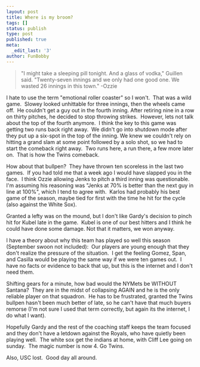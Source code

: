 ```yaml
---
layout: post
title: Where is my broom?
tags: []
status: publish
type: post
published: true
meta:
  _edit_last: '3'
author: FunBobby
---
```

<blockquote>"I might take a sleeping pill tonight. And a glass of vodka," Guillen said. "Twenty-seven innings and we only had one good one. We wasted 26 innings in this town." -Ozzie</blockquote>
I hate to use the term "emotional roller coaster" so I won't.  That was a wild game.  Slowey looked unhittable for three innings, then the wheels came off.  He couldn't get a guy out in the fourth inning. After retiring nine in a row on thirty pitches, he decided to stop throwing strikes.  However, lets not talk about the top of the fourth anymore.  I think the key to this game was getting two runs back right away.  We didn't go into shutdown mode after they put up a six-spot in the top of the inning. We knew we couldn't rely on hitting a grand slam at some point followed by a solo shot, so we had to start the comeback right away.  Two runs here, a run there, a few more later on.  That is how the Twins comeback.

How about that bullpen?  They have thrown ten scoreless in the last two games.  If you had told me that a week ago I would have slapped you in the face.  I think Ozzie allowing Jenks to pitch a third inning was questionable. I'm assuming his reasoning was "Jenks at 70% is better than the next guy in line at 100%", which I tend to agree with.  Karlos had probably his best game of the season, maybe tied for first with the time he hit for the cycle (also against the White Sox). 

Granted a lefty was on the mound, but I don't like Gardy's decision to pinch hit for Kubel late in the game.  Kubel is one of our best hitters and I think he could have done some damage. Not that it matters, we won anyway.

I have a theory about why this team has played so well this season (September swoon not included):  Our players are young enough that they don't realize the pressure of the situation.  I get the feeling Gomez, Span, and Casilla would be playing the same way if we were ten games out.  I have no facts or evidence to back that up, but this is the internet and I don't need them.

Shifting gears for a minute, how bad would the NYMets be WITHOUT Santana?  They are in the midst of collapsing AGAIN and he is the only reliable player on that squadron.  He has to be frustrated, granted the Twins bullpen hasn't been much better of late, so he can't have that much buyers remorse (I'm not sure I used that term correctly, but again its the internet, I do what I want).

Hopefully Gardy and the rest of the coaching staff keeps the team focused and they don't have a letdown against the Royals, who have quietly been playing well.  The white sox get the indians at home, with Cliff Lee going on sunday.  The magic number is now 4. Go Twins.

Also, USC lost.  Good day all around.
